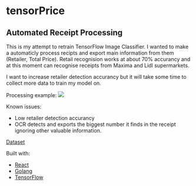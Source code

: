 # tensorPrice
Automated Receipt Processing
---

This is my attempt to retrain TensorFlow Image Classifier. I wanted to make a automaticly process recipts and export main information from them (Retailer, Total Price). Retail recognision works at about 70% accurancy and at this moment can recognise receipts from Maxima and Lidl supermarkets.

I want to increase retailer detection accurancy but it will take some time to collect more data to train my model on.

Processing example:
![](https://i.imgur.com/85Sl3QA.jpg)

Known issues:
* Low retailer detection accurancy
* OCR detects and exports the biggest number it finds in the receipt ignoring other valuable information.

[Dataset](https://www.dropbox.com/sh/s2c8tpwu0hzpmzn/AAA0tIPwcMb4Swk1uNi511lIa?dl=0)

Built with:
* [React](https://reactjs.org/)
* [Golang](https://golang.org/)
* [TensorFlow](https://www.tensorflow.org/)
